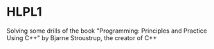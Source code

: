 # HLPL1

Solving some drills of the book "Programming: Principles and Practice Using C++" by Bjarne Stroustrup, the creator of C++
